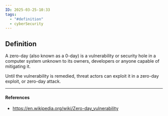 ```yaml
---
ID: 2025-03-25-10:33
tags:
  - "#definition"
  - cyberSecurity
---
```

## Definition

A zero-day (also known as a 0-day) is a vulnerability or security hole in a computer system unknown to its owners, developers or anyone capable of mitigating it.

Until the vulnerability is remedied, threat actors can exploit it in a zero-day exploit, or zero-day attack.

---
#### References
- https://en.wikipedia.org/wiki/Zero-day_vulnerability
